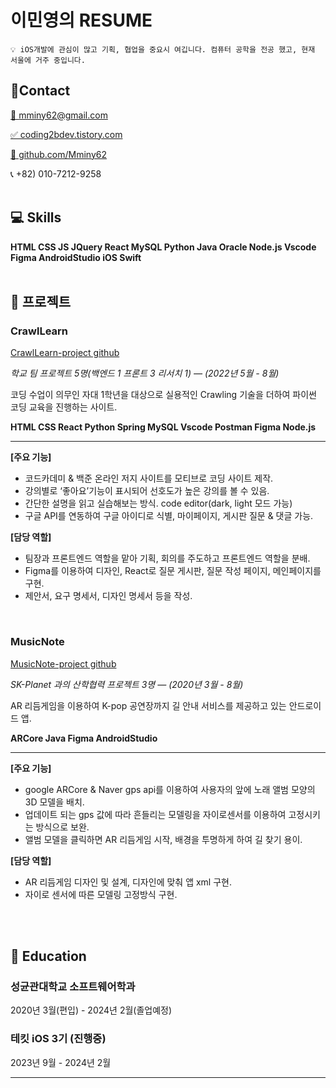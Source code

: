 # 이민영의 RESUME
```
💡 iOS개발에 관심이 많고 기획, 협업을 중요시 여깁니다. 컴퓨터 공학을 전공 했고, 현재 서울에 거주 중입니다.
```
## 📱Contact

[📧 mminy62@gmail.com](mailto:mminy62@gmail.com)

[✅ coding2bdev.tistory.com](https://coding2bdev.tistory.com/)

[👾 github.com/Mminy62](https://github.com/mminy62)

📞 +82) 010-7212-9258  
<br>
## 💻 Skills

**HTML  CSS  JS  JQuery React  MySQL  Python  Java  Oracle  Node.js  Vscode  Figma  AndroidStudio    iOS    Swift** 
<br><br>

## 📃 프로젝트

### CrawlLearn 
[CrawlLearn-project github](https://github.com/Mminy62/2022spring_41class_team2)

_학교 팀 프로젝트 5명(백엔드 1 프론트 3 리서치 1) — (2022년 5월 - 8월)_

코딩 수업이 의무인 자대 1학년을 대상으로 실용적인 Crawling 기술을 더하여 파이썬 코딩 교육을 진행하는 사이트.

**HTML CSS React Python Spring MySQL Vscode Postman Figma Node.js**

---

**[주요 기능]**

- 코드카데미 & 백준 온라인 저지 사이트를 모티브로 코딩 사이트 제작.
- 강의별로 ‘좋아요’기능이 표시되어 선호도가 높은 강의를 볼 수 있음.
- 간단한 설명을 읽고 실습해보는 방식. code editor(dark, light 모드 가능)
- 구글 API를 연동하여 구글 아이디로 식별, 마이페이지, 게시판 질문 & 댓글 가능.

**[담당 역할]**

- 팀장과 프론트엔드 역할을 맡아 기획, 회의를 주도하고 프론트엔드 역할을 분배.
- Figma를 이용하여 디자인, React로 질문 게시판, 질문 작성 페이지, 메인페이지를 구현.
- 제안서, 요구 명세서, 디자인 명세서 등을 작성.

<br>

### MusicNote
[MusicNote-project github](https://github.com/Mminy62/MusicNote2)

_SK-Planet 과의 산학협력 프로젝트 3명 — (2020년 3월 - 8월)_

 AR 리듬게임을 이용하여 K-pop 공연장까지 길 안내 서비스를 제공하고 있는 안드로이드 앱.

**ARCore Java Figma AndroidStudio**

---

**[주요 기능]**

- google ARCore & Naver gps api를 이용하여 사용자의 앞에 노래 앨범 모양의 3D 모델을 배치.
- 업데이트 되는 gps 값에 따라 흔들리는 모델링을 자이로센서를 이용하여 고정시키는 방식으로 보완.
- 앨범 모델을 클릭하면 AR 리듬게임 시작, 배경을 투명하게 하여 길 찾기 용이.

**[담당 역할]**

- AR 리듬게임 디자인 및 설계, 디자인에 맞춰 앱 xml 구현.
- 자이로 센서에 따른 모델링 고정방식 구현.


<br><br>
## 🏫 Education

### 성균관대학교 소프트웨어학과
2020년 3월(편입) - 2024년 2월(졸업예정)

### 테킷 iOS 3기 (진행중)
2023년 9월 - 2024년 2월

---
